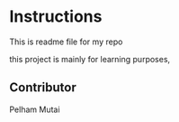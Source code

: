 # Instructions

This is readme file for my repo

this project is mainly for learning purposes, 

## Contributor

Pelham Mutai

